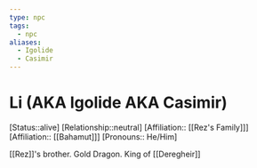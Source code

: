 ```yaml
---
type: npc
tags:
  - npc
aliases:
  - Igolide
  - Casimir
---
```


# Li (AKA Igolide AKA Casimir)
[Status::alive]
[Relationship::neutral]
[Affiliation:: [[Rez's Family]]]
[Affiliation:: [[Bahamut]]]
[Pronouns:: He/Him]

[[Rez]]'s brother. Gold Dragon. King of [[Deregheir]]